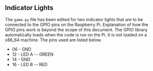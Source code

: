 ## Indicator Lights

The `game.py` file has been edited for two indicator lights that are to be connected to the GPIO pins on the Raspberry Pi.
Explanation of how the GPIO pins work is beyond the scope of this document.
The GPIO library automatically loads when the code is run on the Pi.
It is not loaded on a x86_64 machine.
The pins used are listed below.

* 06 - GND
* 12 - LED A -- GREEN
* 14 - GND
* 16 - LED B -- RED

